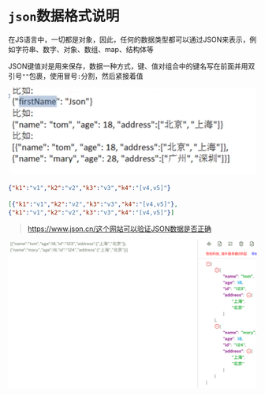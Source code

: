# `json`数据格式说明

在JS语言中，一切都是对象，因此，任何的数据类型都可以通过JSON来表示，例如字符串、数字、对象、数组、map、结构体等

JSON键值对是用来保存，数据一种方式，键、值对组合中的键名写在前面并用双引号`""`包裹，使用冒号`:`分割，然后紧接着值

![image-20250730150408368](json数据格式说明.assets/image-20250730150408368.png)

```json
{"k1":"v1","k2":"v2","k3":"v3","k4":"[v4,v5]"}

[{"k1":"v1","k2":"v2","k3":"v3","k4":"[v4,v5]"},
{"k1":"v1","k2":"v2","k3":"v3","k4":"[v4,v5]"}]
```

> https://www.json.cn/这个网站可以验证JSON数据是否正确



<img src="json数据格式说明.assets/image-20250730152246676.png" alt="image-20250730152246676" style="zoom: 50%;" />